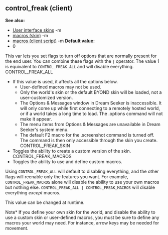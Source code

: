 ## control_freak (client)
**See also:**
*   [User interface skins](/ref/%7Bskin%7D.md) -m
*   [macros (skin)](/ref/%7Bskin%7D/macros.md) -m
*   [macros (client script)](/ref/client/var/script/macro.md) -m<!-- -->
**Default value:**
*   0


This var lets you set flags to turn off options that are
normally present for the end user. You can combine these flags with the
`|` operator. The value 1 is equivalent to `CONTROL_FREAK_ALL` and will
disable everything.
CONTROL_FREAK_ALL
*   If this value is used, it affects all the options below.
    -   User-defined macros may not be used.
    -   Only the world\'s skin or the default BYOND skin will be loaded,
        not a user-customized version.
    -   The Options & Messages window in Dream Seeker is inaccessible.
        It will only come up while first connecting to a remotely hosted
        world, or if a world takes a long time to load. The .options
        command will not make it appear.
    -   The menu items from Options & Messages are unavailable in Dream
        Seeker\'s system menu.
    -   The default F2 macro for the .screenshot command is turned off.
        The command is then only accessible through the skin you create.
CONTROL_FREAK_SKIN
*   Toggles the ability to create a custom version of the skin.
CONTROL_FREAK_MACROS
*   Toggles the ability to use and define custom macros.


Using `CONTROL_FREAK_ALL` will default to disabling everything,
and the other flags will reenable only the features you want. For
example, `CONTROL_FREAK_MACROS` alone will disable the ability to use
your own macros but nothing else.
`CONTROL_FREAK_ALL | CONTROL_FREAK_MACROS` will disable everything
*except* macros. 

This value can be changed at runtime.


Note* If you define your own skin for the world, and disable
the ability to use a custom skin or user-defined macros, you must be
sure to define any macros your world may need. For instance, arrow keys
may be needed for movement.